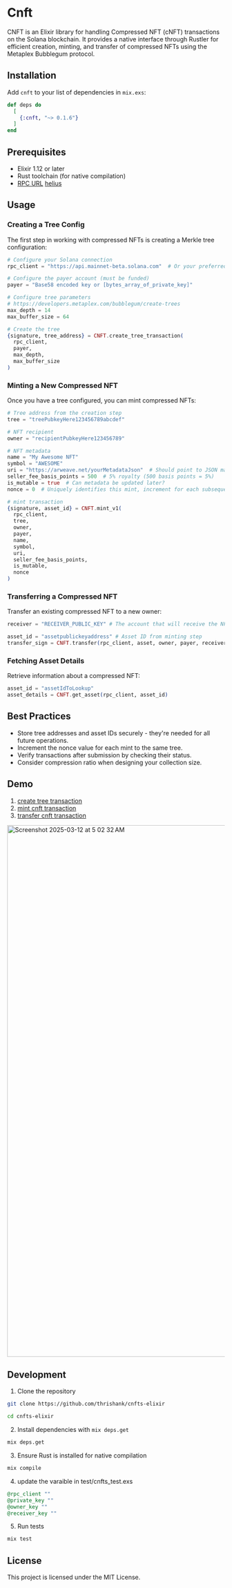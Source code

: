 # Cnft

CNFT is an Elixir library for handling Compressed NFT (cNFT) transactions on the Solana blockchain. It provides a native interface through Rustler for efficient creation, minting, and transfer of compressed NFTs using the Metaplex Bubblegum protocol.

## Installation

Add `cnft` to your list of dependencies in `mix.exs`:

```elixir
def deps do
  [
    {:cnft, "~> 0.1.6"}
  ]
end
```

## Prerequisites

- Elixir 1.12 or later
- Rust toolchain (for native compilation)
- [RPC URL](https://solana.com/docs/references/clusters)  [helius](https://dashboard.helius.dev/dashboard) 

## Usage

### Creating a Tree Config

The first step in working with compressed NFTs is creating a Merkle tree configuration:

```elixir
# Configure your Solana connection
rpc_client = "https://api.mainnet-beta.solana.com"  # Or your preferred RPC endpoint

# Configure the payer account (must be funded)
payer = "Base58 encoded key or [bytes_array_of_private_key]" 

# Configure tree parameters
# https://developers.metaplex.com/bubblegum/create-trees
max_depth = 14        
max_buffer_size = 64

# Create the tree
{signature, tree_address} = CNFT.create_tree_transaction(
  rpc_client, 
  payer, 
  max_depth, 
  max_buffer_size
)
```

### Minting a New Compressed NFT

Once you have a tree configured, you can mint compressed NFTs:

```elixir
# Tree address from the creation step
tree = "treePubkeyHere123456789abcdef"  

# NFT recipient
owner = "recipientPubkeyHere123456789" 

# NFT metadata
name = "My Awesome NFT"
symbol = "AWESOME"
uri = "https://arweave.net/yourMetadataJson"  # Should point to JSON matching Metaplex standard
seller_fee_basis_points = 500  # 5% royalty (500 basis points = 5%)
is_mutable = true  # Can metadata be updated later?
nonce = 0  # Uniquely identifies this mint, increment for each subsequent mint

# mint transaction
{signature, asset_id} = CNFT.mint_v1(
  rpc_client, 
  tree, 
  owner, 
  payer, 
  name, 
  symbol, 
  uri, 
  seller_fee_basis_points, 
  is_mutable, 
  nonce
)
```

### Transferring a Compressed NFT

Transfer an existing compressed NFT to a new owner:

```elixir
receiver = "RECEIVER_PUBLIC_KEY" # The account that will receive the NFT

asset_id = "assetpublickeyaddress" # Asset ID from minting step
transfer_sign = CNFT.transfer(rpc_client, asset, owner, payer, receiver)
```

### Fetching Asset Details

Retrieve information about a compressed NFT:

```elixir
asset_id = "assetIdToLookup"
asset_details = CNFT.get_asset(rpc_client, asset_id)
```

## Best Practices
 - Store tree addresses and asset IDs securely - they're needed for all future operations.
 - Increment the nonce value for each mint to the same tree.
 - Verify transactions after submission by checking their status.
 - Consider compression ratio when designing your collection size.
## Demo

1. [create tree transaction](https://explorer.solana.com/tx/5iiE1Vt7B47hxXTuyDM2eDENAMGEUQ3VWTKEzDDmjmTz7q2JbSK3yJNEs9wj5aiWiAf2JGtJJULqobYS288NysBD?cluster=devnet)
2. [mint cnft transaction](https://explorer.solana.com/tx/3VbM3heuhpurc31UdQbko7NYowNXXtpgBrV7oUDVCpWtVRMfbW1JFqH3g2nRdR376t5F4Z1ku3erG4vBdfnoWpsD?cluster=devnet)
3. [transfer cnft transaction](https://explorer.solana.com/tx/5PWoWUScjLrSbPXrpqwGnBLzp8M8CHtjgNyiuiQ9kVnBkKYwYeGEVVJerPprbKUXiZLBEQPVJqRs365b3uDhGmLs?cluster=devnet)

<img width="1232" alt="Screenshot 2025-03-12 at 5 02 32 AM" src="https://github.com/user-attachments/assets/26d1eae2-c305-4702-9672-1e88103eb12f" />

## Development

1. Clone the repository

```bash
git clone https://github.com/thrishank/cnfts-elixir

cd cnfts-elixir
```

2. Install dependencies with `mix deps.get`

```bash
mix deps.get
```

3. Ensure Rust is installed for native compilation

```bash
mix compile
```

4. update the varaible in test/cnfts_test.exs

```elixir
@rpc_client ""
@private_key ""
@owner_key ""
@receiver_key ""
```

5. Run tests

```bash
mix test
```

## License
This project is licensed under the MIT License.
